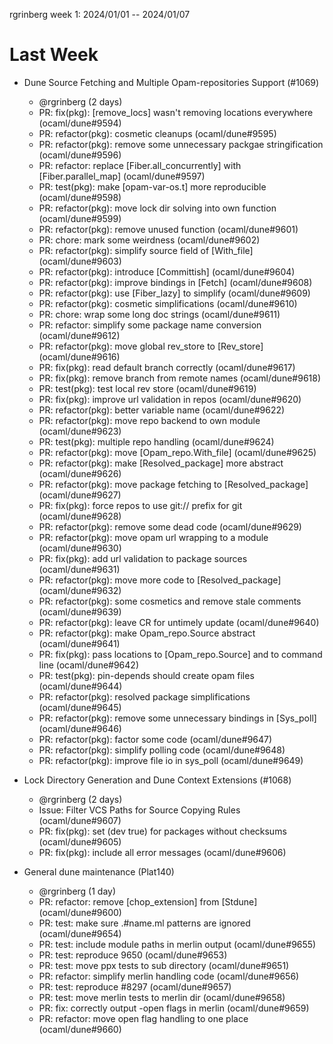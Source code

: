 rgrinberg week 1: 2024/01/01 -- 2024/01/07

# Last Week

- Dune Source Fetching and Multiple Opam-repositories Support (#1069)
  - @rgrinberg (2 days)
  - PR: fix(pkg): [remove_locs] wasn't removing locations everywhere (ocaml/dune#9594)
  - PR: refactor(pkg): cosmetic cleanups (ocaml/dune#9595)
  - PR: refactor(pkg): remove some unnecessary packgae stringification (ocaml/dune#9596)
  - PR: refactor: replace [Fiber.all_concurrently] with [Fiber.parallel_map] (ocaml/dune#9597)
  - PR: test(pkg): make [opam-var-os.t] more reproducible (ocaml/dune#9598)
  - PR: refactor(pkg): move lock dir solving into own function (ocaml/dune#9599)
  - PR: refactor(pkg): remove unused function (ocaml/dune#9601)
  - PR: chore: mark some weirdness (ocaml/dune#9602)
  - PR: refactor(pkg): simplify source field of [With_file] (ocaml/dune#9603)
  - PR: refactor(pkg): introduce [Committish] (ocaml/dune#9604)
  - PR: refactor(pkg): improve bindings in [Fetch] (ocaml/dune#9608)
  - PR: refactor(pkg): use [Fiber_lazy] to simplify (ocaml/dune#9609)
  - PR: refactor(pkg): cosmetic simplifications (ocaml/dune#9610)
  - PR: chore: wrap some long doc strings (ocaml/dune#9611)
  - PR: refactor: simplify some package name conversion (ocaml/dune#9612)
  - PR: refactor(pkg): move global rev_store to [Rev_store] (ocaml/dune#9616)
  - PR: fix(pkg): read default branch correctly (ocaml/dune#9617)
  - PR: fix(pkg): remove branch from remote names (ocaml/dune#9618)
  - PR: test(pkg): test local rev store (ocaml/dune#9619)
  - PR: fix(pkg): improve url validation in repos (ocaml/dune#9620)
  - PR: refactor(pkg): better variable name (ocaml/dune#9622)
  - PR: refactor(pkg): move repo backend to own module (ocaml/dune#9623)
  - PR: test(pkg): multiple repo handling (ocaml/dune#9624)
  - PR: refactor(pkg): move [Opam_repo.With_file] (ocaml/dune#9625)
  - PR: refactor(pkg): make [Resolved_package] more abstract (ocaml/dune#9626)
  - PR: refactor(pkg): move package fetching to [Resolved_package] (ocaml/dune#9627)
  - PR: fix(pkg): force repos to use git:// prefix for git (ocaml/dune#9628)
  - PR: refactor(pkg): remove some dead code (ocaml/dune#9629)
  - PR: refactor(pkg): move opam url wrapping to a module (ocaml/dune#9630)
  - PR: fix(pkg): add url validation to package sources (ocaml/dune#9631)
  - PR: refactor(pkg): move more code to [Resolved_package] (ocaml/dune#9632)
  - PR: refactor(pkg): some cosmetics and remove stale comments (ocaml/dune#9639)
  - PR: refactor(pkg): leave CR for untimely update (ocaml/dune#9640)
  - PR: refactor(pkg): make Opam_repo.Source abstract (ocaml/dune#9641)
  - PR: fix(pkg): pass locations to [Opam_repo.Source] and to command line (ocaml/dune#9642)
  - PR: test(pkg): pin-depends should create opam files (ocaml/dune#9644)
  - PR: refactor(pkg): resolved package simplifications (ocaml/dune#9645)
  - PR: refactor(pkg): remove some unnecessary bindings in [Sys_poll] (ocaml/dune#9646)
  - PR: refactor(pkg): factor some code (ocaml/dune#9647)
  - PR: refactor(pkg): simplify polling code (ocaml/dune#9648)
  - PR: refactor(pkg): improve file io in sys_poll (ocaml/dune#9649)

- Lock Directory Generation and Dune Context Extensions (#1068)
  - @rgrinberg (2 days)
  - Issue: Filter VCS Paths for Source Copying Rules (ocaml/dune#9607)
  - PR: fix(pkg): set (dev true) for packages without checksums (ocaml/dune#9605)
  - PR: fix(pkg): include all error messages (ocaml/dune#9606)

- General dune maintenance (Plat140)
  - @rgrinberg (1 day)
  - PR: refactor: remove [chop_extension] from [Stdune] (ocaml/dune#9600)
  - PR: test: make sure .#name.ml patterns are ignored (ocaml/dune#9654)
  - PR: test: include module paths in merlin output (ocaml/dune#9655)
  - PR: test: reproduce 9650 (ocaml/dune#9653)
  - PR: test: move ppx tests to sub directory (ocaml/dune#9651)
  - PR: refactor: simplify merlin handling code (ocaml/dune#9656)
  - PR: test: reproduce #8297 (ocaml/dune#9657)
  - PR: test: move merlin tests to merlin dir (ocaml/dune#9658)
  - PR: fix: correctly output -open flags in merlin (ocaml/dune#9659)
  - PR: refactor: move open flag handling to one place (ocaml/dune#9660)
